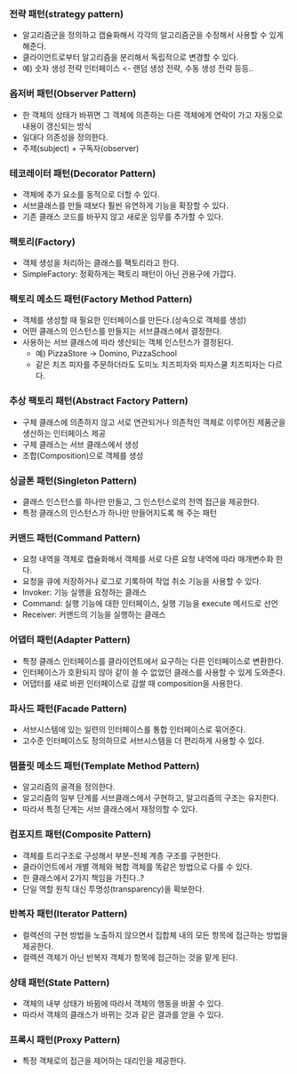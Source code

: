 ### 전략 패턴(strategy pattern)

- 알고리즘군을 정의하고 캡슐화해서 각각의 알고리즘군을 수정해서 사용할 수 있게 해준다.
- 클라이언트로부터 알고리즘을 분리해서 독립적으로 변경할 수 있다.
- 예) 숫자 생성 전략 인터페이스 <- 랜덤 생성 전략, 수동 생성 전략 등등..

### 옵저버 패턴(Observer Pattern)

- 한 객체의 상태가 바뀌면 그 객체에 의존하는 다른 객체에게 연락이 가고 자동으로 내용이 갱신되는 방식
- 일대다 의존성을 정의한다.
- 주제(subject) + 구독자(observer)

### 테코레이터 패턴(Decorator Pattern)

- 객체에 추가 요소를 동적으로 더할 수 있다.
- 서브클래스를 만들 때보다 훨씬 유연하게 기능을 확장할 수 있다.
- 기존 클래스 코드를 바꾸지 않고 새로운 임무를 추가할 수 있다.

### 팩토리(Factory)

- 객체 생성을 처리하는 클래스를 팩토리라고 한다.
- SimpleFactory: 정확하게는 팩토리 패턴이 아닌 관용구에 가깝다.

### 팩토리 메소드 패턴(Factory Method Pattern)

- 객체를 생성할 때 필요한 인터페이스를 만든다.(상속으로 객체를 생성)
- 어떤 클래스의 인스턴스를 만들지는 서브클래스에서 결정한다.
- 사용하는 서브 클래스에 따라 생산되는 객체 인스턴스가 결정된다.
    - 예) PizzaStore -> Domino, PizzaSchool
    - 같은 치즈 피자를 주문하더라도 도미노 치즈피자와 피자스쿨 치즈피자는 다르다.

### 추상 팩토리 패턴(Abstract Factory Pattern)

- 구체 클래스에 의존하지 않고 서로 연관되거나 의존적인 객체로 이루어진 제품군을 생산하는 인터페이스 제공
- 구체 클래스는 서브 클래스에서 생성
- 조합(Composition)으로 객체를 생성

### 싱글톤 패턴(Singleton Pattern)

- 클래스 인스턴스를 하나만 만들고, 그 인스턴스로의 전역 접근을 제공한다.
- 특정 클래스의 인스턴스가 하나만 만들어지도록 해 주는 패턴

### 커맨드 패턴(Command Pattern)

- 요청 내역을 객체로 캡슐화해서 객체를 서로 다른 요청 내역에 따라 매개변수화 한다.
- 요청을 큐에 저장하거나 로그로 기록하여 작업 취소 기능을 사용할 수 있다.
- Invoker: 기능 실행을 요청하는 클래스
- Command: 실행 기능에 대한 인터페이스, 실행 기능을 execute 메서드로 선언
- Receiver: 커맨드의 기능을 실행하는 클래스

### 어댑터 패턴(Adapter Pattern)

- 특정 클래스 인터페이스를 클라이언트에서 요구하는 다른 인터페이스로 변환한다.
- 인터페이스가 호환되지 않아 같이 쓸 수 없었던 클래스를 사용할 수 있게 도와준다.
- 어댑터를 새로 바뀐 인터페이스로 감쌀 때 composition을 사용한다.

### 파사드 패턴(Facade Pattern)

- 서브시스템에 있는 일련의 인터페이스를 통합 인터페이스로 묶어준다.
- 고수준 인터페이스도 정의하므로 서브시스템을 더 편리하게 사용할 수 있다.

### 템플릿 메소드 패턴(Template Method Pattern)

- 알고리즘의 골격을 정의한다.
- 알고리즘의 일부 단계를 서브클래스에서 구현하고, 알고리즘의 구조는 유지한다.
- 따라서 특정 단계는 서브 클래스에서 재정의할 수 있다.

### 컴포지트 패턴(Composite Pattern)

- 객체를 트리구조로 구성해서 부분-전체 계층 구조를 구현한다.
- 클라이언트에서 개별 객체와 복합 객체를 똑같은 방법으로 다룰 수 있다.
- 한 클래스에서 2가지 책임을 가진다..?
- 단일 역할 원칙 대신 투명성(transparency)을 확보한다.

### 반복자 패턴(Iterator Pattern)

- 컬렉션의 구현 방법을 노출하지 않으면서 집합체 내의 모든 항목에 접근하는 방법을 제공한다.
- 컬렉션 객체가 아닌 반복자 객체가 항목에 접근하는 것을 맡게 된다.

### 상태 패턴(State Pattern)

- 객체의 내부 상태가 바뀜에 따라서 객체의 행동을 바꿀 수 있다.
- 따라서 객체의 클래스가 바뀌는 것과 같은 결과를 얻을 수 있다.

### 프록시 패턴(Proxy Pattern)

- 특정 객체로의 접근을 제어하는 대리인을 제공한다.